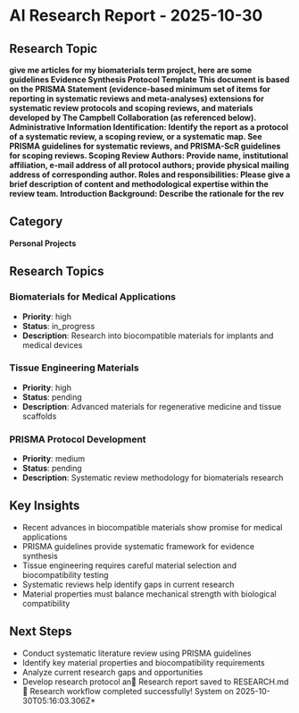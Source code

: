# AI Research Report - 2025-10-30

## Research Topic
**give me articles for my biomaterials term project, here are some guidelines Evidence Synthesis Protocol Template      This document is based on the PRISMA Statement (evidence-based minimum set of items for reporting in systematic reviews and meta-analyses) extensions for systematic review protocols and scoping reviews, and materials developed by The Campbell Collaboration (as referenced below).      Administrative Information      Identification: Identify the report as a protocol of a systematic review, a scoping review, or a systematic map.  See PRISMA guidelines for systematic reviews, and PRISMA-ScR guidelines for scoping reviews.    Scoping Review         Authors: Provide name, institutional affiliation, e-mail address of all protocol authors; provide physical mailing address of corresponding author.            Roles and responsibilities: Please give a brief description of content and methodological expertise within the review team.          Introduction      Background: Describe the rationale for the rev**

## Category
**Personal Projects**

## Research Topics

### Biomaterials for Medical Applications
- **Priority**: high
- **Status**: in_progress
- **Description**: Research into biocompatible materials for implants and medical devices

### Tissue Engineering Materials
- **Priority**: high
- **Status**: pending
- **Description**: Advanced materials for regenerative medicine and tissue scaffolds

### PRISMA Protocol Development
- **Priority**: medium
- **Status**: pending
- **Description**: Systematic review methodology for biomaterials research


## Key Insights

- Recent advances in biocompatible materials show promise for medical applications
- PRISMA guidelines provide systematic framework for evidence synthesis
- Tissue engineering requires careful material selection and biocompatibility testing
- Systematic reviews help identify gaps in current research
- Material properties must balance mechanical strength with biological compatibility

## Next Steps

- Conduct systematic literature review using PRISMA guidelines
- Identify key material properties and biocompatibility requirements
- Analyze current research gaps and opportunities
- Develop research protocol an📄 Research report saved to RESEARCH.md
🎉 Research workflow completed successfully!
System on 2025-10-30T05:16:03.306Z*
